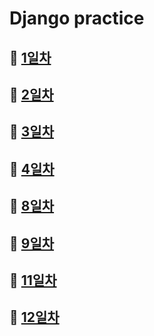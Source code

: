 # Django practice

## 🔘 [1일차](./1%EC%9D%BC%EC%B0%A8/)


## 🔘 [2일차](./2%EC%9D%BC%EC%B0%A8/)


## 🔘 [3일차](./3%EC%9D%BC%EC%B0%A8/)


## 🔘 [4일차](./4%EC%9D%BC%EC%B0%A8/)


## 🔘 [8일차](./8%EC%9D%BC%EC%B0%A8/)


## 🔘 [9일차](./9%EC%9D%BC%EC%B0%A8/)


## 🔘 [11일차](./11%EC%9D%BC%EC%B0%A8/)


## 🔘 [12일차](./12%EC%9D%BC%EC%B0%A8/)